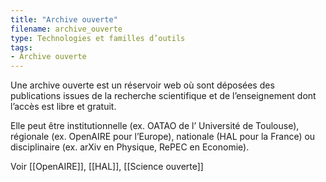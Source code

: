 ```yaml
---
title: "Archive ouverte"
filename: archive_ouverte
type: Technologies et familles d’outils
tags:
- Archive ouverte
---
```


Une archive ouverte est un réservoir web où sont déposées des publications issues de la recherche scientifique et de l’enseignement dont l’accès est libre et gratuit.

Elle peut être institutionnelle (ex. OATAO de l’ Université de Toulouse), régionale (ex. OpenAIRE pour l’Europe), nationale (HAL pour la France) ou disciplinaire (ex. arXiv en Physique, RePEC en Economie).

Voir [[OpenAIRE]], [[HAL]], [[Science ouverte]]

